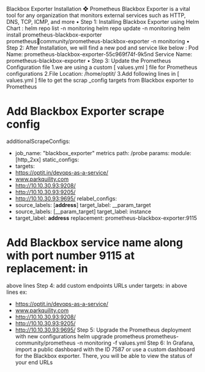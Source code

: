 Blackbox Exporter Installation 
❖ Prometheus Blackbox Exporter is a vital tool for any organization that monitors 
external services such as HTTP, DNS, TCP, ICMP, and more
• Step 1: Installing Blackbox Exporter using Helm Chart :
helm repo list -n monitoring
helm repo update -n monitoring
helm install prometheus-blackbox-exporter prometheuscommunity/prometheus-blackbox-exporter -n monitoring
• Step 2: 
After Installation, we will find a new pod and service like below :
Pod Name: prometheus-blackbox-exporter-55c969f74f-9k5nd
Service Name: prometheus-blackbox-exporter
• Step 3: Update the Prometheus Configuration file
1.we are using a custom [ values.yml ] file for Prometheus configurations
2.File Location: /home/optit/
3.Add following lines in [ values.yml ] file to get the scrap _config targets from 
Blackbox exporter to Prometheus 
# Add Blackbox Exporter scrape config
 additionalScrapeConfigs:
 - job_name: "blackbox_exporter"
 metrics path: /probe
 params:
 module: [http_2xx]
 static_configs:
 - targets:
 - https://optit.in/devops-as-a-service/
 - www.parkquility.com
 - http://10.10.30.93:9208/
 - http://10.10.30.93:9205/
 - http://10.10.30.93:9695/
 relabel_configs:
 - source_labels: [__address__]
 target_label: __param_target
 - source_labels: [__param_target]
 target_label: instance
 - target_label: __address__
 replacement: prometheus-blackbox-exporter:9115 
# Add Blackbox service name along with port number 9115 at replacement: in 
above lines
Step 4: add custom endpoints URLs under targets: in above lines 
ex:
- https://optit.in/devops-as-a-service/
 - www.parkquility.com
 - http://10.10.30.93:9208/
 - http://10.10.30.93:9205/
 - http://10.10.30.93:9695/
Step 5: 
Upgrade the Prometheus deployment with new configurations
helm upgrade prometheus prometheus-community/prometheus -n monitoring 
-f values.yml
Step 6:
In Grafana, import a public dashboard with the ID 7587 or use a custom 
dashboard for the Blackbox exporter. There, you will be able to view the status 
of your end URLs 
